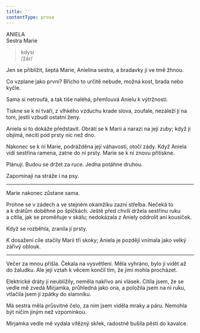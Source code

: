 ```yaml
---
title: ''
contentType: prose
---
```


ANIELA  
Sestra Marie

> kdysi  
> /žár/

Jen se přiblížit, šeptá Marie, Anielina sestra, a bradavky jí ve tmě žhnou.

Co vzplane jako první? Břicho to určitě nebude, možná kost, brada nebo kyčle.

Sama si netroufá, a tak tiše naléhá, přemlouvá Anielu k výtržnosti.

Tiskne se k ní tváří, z vlhkého vzduchu krade slova, zoufale, nezáleží jí na tom, jestli vzbudí ostatní ženy.

Aniela si to dokáže představit. Obrátí se k Marii a narazí na její zuby; když ji objímá, necítí pod prsty nic než dno.

Nakonec se k ní Marie, podrážděna její váhavostí, otočí zády. Když Aniela vidí sestřina ramena, zatne do ní prsty. Marie se k ní znovu přitiskne.

Plánují. Budou se držet za ruce. Jedna potáhne druhou.

Zapomínají na stráže i na psy.

* * *

Marie nakonec zůstane sama.

Prohne se v zádech a ve stejném okamžiku zazní střelba. Nečeká to a k drátům doběhne po špičkách. Ještě před chvílí držela sestřinu ruku a cítila, jak se proměňuje v skálu; nedokázala z Aniely oddrolit ani kousíček.

Když se rozběhla, zranila jí prsty.

K dosažení cíle stačily Marii tři skoky; Aniela je později vnímala jako velký zářivý oblouk.

* * *

Večer za mnou přišla. Čekala na vysvětlení. Měla vyhráno, bylo jí vidět až do žaludku. Ale její vztah k věcem končil tím, že jimi mohla procházet.

Elektrické dráty jí neublížily, neměla nakřivo ani vlásek. Cítila jsem, že se vedle mě zvedá Mirjamka, průhledná jako ona, a položila jsem na ni ruku, vtlačila jsem ji zpátky do slamníku.

Má sestra měla průsvitné čelo, za ním jsem viděla mraky a páru. Nemohla být ničím jiným než vzpomínkou.

Mirjamka vedle mě vydala vítězný skřek, radostně bušila pěstí do kavalce.
